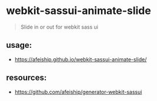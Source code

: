 # webkit-sassui-animate-slide
> Slide in or out for webkit sass ui

## usage:
+ https://afeiship.github.io/webkit-sassui-animate-slide/

## resources:
+ https://github.com/afeiship/generator-webkit-sassui
